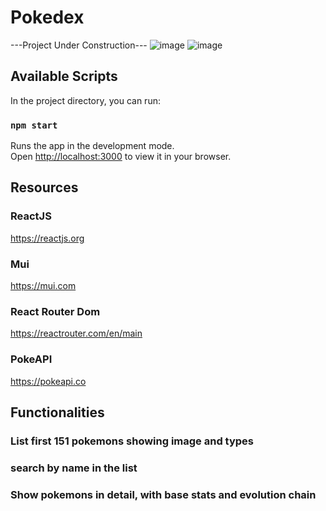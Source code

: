 # Pokedex

---Project Under Construction---
![image](https://user-images.githubusercontent.com/22750704/216730219-b8adc7d0-ea39-431d-b789-b0c24a59b3e6.png)
![image](https://user-images.githubusercontent.com/22750704/216730282-f71c5efb-5998-4b60-a0bf-7f884d758ee1.png)



## Available Scripts

In the project directory, you can run:

### `npm start`

Runs the app in the development mode.\
Open [http://localhost:3000](http://localhost:3000) to view it in your browser.


## Resources

### ReactJS

https://reactjs.org

### Mui

https://mui.com

### React Router Dom

https://reactrouter.com/en/main

### PokeAPI

https://pokeapi.co

## Functionalities

### List first 151 pokemons showing image and types
### search by name in the list
### Show pokemons in detail, with base stats and evolution chain
